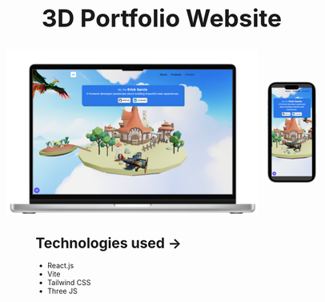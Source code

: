 <h1 style="text-align: center; font-weight: 700; font-size: 3rem;">3D Portfolio Website</h1>

<div style="display: flex; gap: 1rem; align-items: center; justify-content: center;">
  <img
    src="https://github.com/erickgcia/portfolio/raw/main/src/assets/images/read-me-desktop.png"
    alt="Portfolio mockup of the desktop version"
    style="width: 100%;"
  >
  <img
    src="https://github.com/erickgcia/portfolio/raw/main/src/assets/images/read-me-phone.png"
    alt="Portfolio mockup of the phone version"
    style="width: 20%; height: 20%;">
</div>



# Technologies used ->

- React.js
- Vite
- Tailwind CSS
- Three JS
